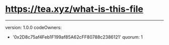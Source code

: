 # https://tea.xyz/what-is-this-file
---
version: 1.0.0
codeOwners:
  - '0x2D8c75af4Feb1F199af85A62cFF80788c2386121'
quorum: 1
